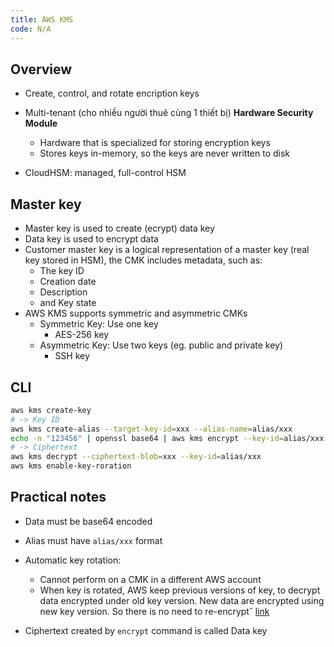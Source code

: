 ```yaml
---
title: AWS KMS
code: N/A
---
```


## Overview

- Create, control, and rotate encription keys

* Multi-tenant (cho nhiều người thuê cùng 1 thiết bị) **Hardware Security Module**
  * Hardware that is specialized for storing encryption keys
  * Stores keys in-memory, so the keys are never written to disk

* CloudHSM: managed, full-control HSM

## Master key

- Master key is used to create (ecrypt) data key
- Data key is used to encrypt data
- Customer master key is a logical representation of a master key (real key stored in HSM), the CMK includes metadata, such as:
  - The key ID
  - Creation date
  - Description
  - and Key state
- AWS KMS supports symmetric and asymmetric CMKs
  - Symmetric Key: Use one key
    - AES-256 key
  - Asymmetric Key: Use two keys (eg. public and private key)
    - SSH key

## CLI

```bash
aws kms create-key
# -> Key ID
aws kms create-alias --target-key-id=xxx --alias-name=alias/xxx
echo -n "123456" | openssl base64 | aws kms encrypt --key-id=alias/xxx --plaintext
# -> Ciphertext
aws kms decrypt --ciphertext-blob=xxx --key-id=alias/xxx
aws kms enable-key-roration
```

## Practical notes

* Data must be base64 encoded
* Alias must have `alias/xxx` format

* Automatic key rotation: 
  * Cannot perform on a CMK in a different AWS account
  * When key is rotated, AWS keep previous versions of key, to decrypt data encrypted under old key version. New data are encrypted using new key version. So there is no need to re-encryptˇ [link](https://aws.amazon.com/kms/faqs/)
* Ciphertext created by `encrypt` command is called Data key

